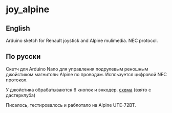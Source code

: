 # joy_alpine

## English

Arduino sketch for Renault joystick and Alpine mulimedia. NEC protocol.

## По русски

Скетч для Arduino Nano для управления подрулевым реношным джойстиком магнитолы Alpine по проводам. Испльзуется цифровой NEC протокол.

У джойстика обрабатываются 6 кнопок и энкодер. [схема](https://a.d-cd.net/f4f8accs-960.jpg) (взято с дастерклуба)


Писалось, тестировалось и раблотало на Alpine UTE-72BT.

